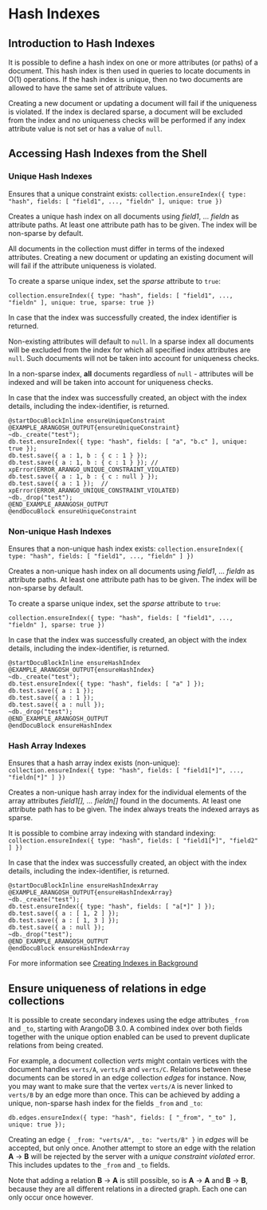 Hash Indexes
============

Introduction to Hash Indexes
----------------------------

It is possible to define a hash index on one or more attributes (or paths) of a
document. This hash index is then used in queries to locate documents in O(1)
operations. If the hash index is unique, then no two documents are allowed to have the
same set of attribute values.

Creating a new document or updating a document will fail if the uniqueness is violated. 
If the index is declared sparse, a document will be excluded from the index and no 
uniqueness checks will be performed if any index attribute value is not set or has a value 
of `null`. 

Accessing Hash Indexes from the Shell
-------------------------------------

### Unique Hash Indexes

<!-- js/server/modules/@arangodb/arango-collection.js-->

Ensures that a unique constraint exists:
`collection.ensureIndex({ type: "hash", fields: [ "field1", ..., "fieldn" ], unique: true })`

Creates a unique hash index on all documents using *field1*, ... *fieldn*
as attribute paths. At least one attribute path has to be given.
The index will be non-sparse by default.

All documents in the collection must differ in terms of the indexed 
attributes. Creating a new document or updating an existing document will
will fail if the attribute uniqueness is violated. 

To create a sparse unique index, set the *sparse* attribute to `true`:

`collection.ensureIndex({ type: "hash", fields: [ "field1", ..., "fieldn" ], unique: true, sparse: true })`

In case that the index was successfully created, the index identifier is returned.

Non-existing attributes will default to `null`.
In a sparse index all documents will be excluded from the index for which all
specified index attributes are `null`. Such documents will not be taken into account
for uniqueness checks.

In a non-sparse index, **all** documents regardless of `null` - attributes will be
indexed and will be taken into account for uniqueness checks.

In case that the index was successfully created, an object with the index
details, including the index-identifier, is returned.

    @startDocuBlockInline ensureUniqueConstraint
    @EXAMPLE_ARANGOSH_OUTPUT{ensureUniqueConstraint}
    ~db._create("test");
    db.test.ensureIndex({ type: "hash", fields: [ "a", "b.c" ], unique: true });
    db.test.save({ a : 1, b : { c : 1 } });
    db.test.save({ a : 1, b : { c : 1 } }); // xpError(ERROR_ARANGO_UNIQUE_CONSTRAINT_VIOLATED)
    db.test.save({ a : 1, b : { c : null } });
    db.test.save({ a : 1 });  // xpError(ERROR_ARANGO_UNIQUE_CONSTRAINT_VIOLATED)
    ~db._drop("test");
    @END_EXAMPLE_ARANGOSH_OUTPUT
    @endDocuBlock ensureUniqueConstraint

### Non-unique Hash Indexes

<!-- js/server/modules/@arangodb/arango-collection.js-->

Ensures that a non-unique hash index exists:
`collection.ensureIndex({ type: "hash", fields: [ "field1", ..., "fieldn" ] })`

Creates a non-unique hash index on all documents using  *field1*, ... *fieldn*
as attribute paths. At least one attribute path has to be given.
The index will be non-sparse by default.

To create a sparse unique index, set the *sparse* attribute to `true`:

`collection.ensureIndex({ type: "hash", fields: [ "field1", ..., "fieldn" ], sparse: true })`

In case that the index was successfully created, an object with the index
details, including the index-identifier, is returned.

    @startDocuBlockInline ensureHashIndex
    @EXAMPLE_ARANGOSH_OUTPUT{ensureHashIndex}
    ~db._create("test");
    db.test.ensureIndex({ type: "hash", fields: [ "a" ] });
    db.test.save({ a : 1 });
    db.test.save({ a : 1 });
    db.test.save({ a : null });
    ~db._drop("test");
    @END_EXAMPLE_ARANGOSH_OUTPUT
    @endDocuBlock ensureHashIndex

### Hash Array Indexes

Ensures that a hash array index exists (non-unique):
`collection.ensureIndex({ type: "hash", fields: [ "field1[*]", ..., "fieldn[*]" ] })`

Creates a non-unique hash array index for the individual elements of the array
attributes <i>field1[*]</i>, ... <i>fieldn[*]</i> found in the documents. At least
one attribute path has to be given. The index always treats the indexed arrays as
sparse.

It is possible to combine array indexing with standard indexing:
`collection.ensureIndex({ type: "hash", fields: [ "field1[*]", "field2" ] })`

In case that the index was successfully created, an object with the index
details, including the index-identifier, is returned.

    @startDocuBlockInline ensureHashIndexArray
    @EXAMPLE_ARANGOSH_OUTPUT{ensureHashIndexArray}
    ~db._create("test");
    db.test.ensureIndex({ type: "hash", fields: [ "a[*]" ] });
    db.test.save({ a : [ 1, 2 ] });
    db.test.save({ a : [ 1, 3 ] });
    db.test.save({ a : null });
    ~db._drop("test");
    @END_EXAMPLE_ARANGOSH_OUTPUT
    @endDocuBlock ensureHashIndexArray


<!-- Creating Hash Index in Background
---------------------------------

{% hint 'info' %}
This section only applies to the *rocksdb* storage engine
{% endhint %}

Creating new indexes is by default done under an exclusive collection lock. This means
that the collection (or the respective shards) are not available as long as the index
is created. This "foreground" index creation can be undesireable, if you have to perform it
on a live system without a dedicated maintenance window.

Indexes can also be created in "background", not using an exclusive lock during the creation. 
The collection remains available, other CRUD operations can run on the collection while the index is created.
This can be achieved by using the *inBackground* option.

To create an hash index in the background in *arangosh* just specify `inBackground: true`:

```js
db.collection.ensureIndex({ type: "hash", fields: [ "value" ], inBackground: true });
``` -->

For more information see [Creating Indexes in Background](IndexBasics.md#creating-indexes-in-background)

Ensure uniqueness of relations in edge collections
--------------------------------------------------

It is possible to create secondary indexes using the edge attributes `_from`
and `_to`, starting with ArangoDB 3.0. A combined index over both fields together
with the unique option enabled can be used to prevent duplicate relations from
being created.

For example, a document collection *verts* might contain vertices with the document
handles `verts/A`, `verts/B` and `verts/C`. Relations between these documents can
be stored in an edge collection *edges* for instance. Now, you may want to make sure
that the vertex `verts/A` is never linked to `verts/B` by an edge more than once.
This can be achieved by adding a unique, non-sparse hash index for the fields `_from`
and `_to`:

    db.edges.ensureIndex({ type: "hash", fields: [ "_from", "_to" ], unique: true });

Creating an edge `{ _from: "verts/A", _to: "verts/B" }` in *edges* will be accepted,
but only once. Another attempt to store an edge with the relation **A** → **B** will
be rejected by the server with a *unique constraint violated* error. This includes
updates to the `_from` and `_to` fields.

Note that adding a relation **B** → **A** is still possible, so is **A** → **A**
and **B** → **B**, because they are all different relations in a directed graph.
Each one can only occur once however.
